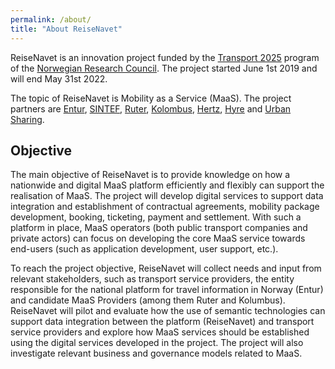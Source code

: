 ```yaml
---
permalink: /about/
title: "About ReiseNavet"
---
```


ReiseNavet is an innovation project funded by the [Transport 2025](https://www.forskningsradet.no/en/about-the-research-council/programmes/transport/) program of the [Norwegian Research Council](https://www.forskningsradet.no/en/). The project started June 1st 2019 and will end May 31st 2022.

The topic of ReiseNavet is Mobility as a Service (MaaS). The project partners are [Entur](https://om.entur.no/bedrift/om-entur/), [SINTEF](https://www.sintef.no/en/), [Ruter](https://ruter.no/en/about-ruter/about-us/), [Kolombus](https://www.kolumbus.no/en/about-kolumbus/about-the-company/), [Hertz](https://www.hertz.no/rentacar/reservation/), [Hyre](https://www.hyre.no/) and [Urban Sharing](https://urbansharing.com/).

## Objective

The main objective of ReiseNavet is to provide knowledge on how a nationwide and digital MaaS platform efficiently and flexibly can support the realisation of MaaS. The project will develop digital services to support data integration and establishment of contractual agreements, mobility package development, booking, ticketing, payment and settlement. With such a platform in place, MaaS operators (both public transport companies and private actors) can focus on developing the core MaaS service towards end-users (such as application development, user support, etc.). 

To reach the project objective, ReiseNavet will collect needs and input from relevant stakeholders, such as transport service providers, the entity responsible for the national platform for travel information in Norway (Entur) and candidate MaaS Providers (among them Ruter and Kolumbus). ReiseNavet will pilot and evaluate how the use of semantic technologies can support data integration between the platform (ReiseNavet) and transport service providers and explore how MaaS services should be established using the digital services developed in the project. The project will also investigate relevant business and governance models related to MaaS.